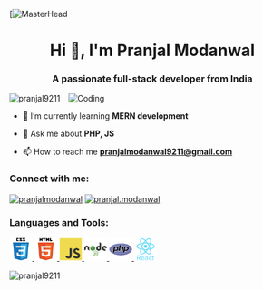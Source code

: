 [![MasterHead]([https://www.google.com/url?sa=i&url=https%3A%2F%2Fgithub.com%2FDulon18&psig=AOvVaw0DE8Cump20qYIYXSORcYSP&ust=1709149741404000&source=images&cd=vfe&opi=89978449&ved=0CBIQjRxqFwoTCND64aClzIQDFQAAAAAdAAAAABAD](https://camo.githubusercontent.com/42aa9a93aff426157ccace55c83ebff9a6ef666ad769063f20d27b30e2d85224/68747470733a2f2f7170682e6366322e71756f726163646e2e6e65742f6d61696e2d71696d672d6661376234626463336232663733653734396535633263363436643461653133))



<h1 align="center">Hi 👋, I'm Pranjal Modanwal</h1>
<h3 align="center">A passionate full-stack developer from India</h3>
<img align="right" alt="Coding" width="400" src="https://images.squarespace-cdn.com/content/v1/5769fc401b631bab1addb2ab/1541580611624-TE64QGKRJG8SWAIUS7NS/ke17ZwdGBToddI8pDm48kPoswlzjSVMM-SxOp7CV59BZw-zPPgdn4jUwVcJE1ZvWQUxwkmyExglNqGp0IvTJZamWLI2zvYWH8K3-s_4yszcp2ryTI0HqTOaaUohrI8PI6FXy8c9PWtBlqAVlUS5izpdcIXDZqDYvprRqZ29Pw0o/coding-freak.gif">


<p align="left"> <img src="https://komarev.com/ghpvc/?username=pranjal9211&label=Profile%20views&color=0e75b6&style=flat" alt="pranjal9211" /> </p>

- 🌱 I’m currently learning **MERN development**

- 💬 Ask me about **PHP, JS**

- 📫 How to reach me **pranjalmodanwal9211@gmail.com**

<h3 align="left">Connect with me:</h3>
<p align="left">
<a href="https://linkedin.com/in/pranjalmodanwal" target="blank"><img align="center" src="https://raw.githubusercontent.com/rahuldkjain/github-profile-readme-generator/master/src/images/icons/Social/linked-in-alt.svg" alt="pranjalmodanwal" height="30" width="40" /></a>
<a href="https://instagram.com/pranjal.modanwal" target="blank"><img align="center" src="https://raw.githubusercontent.com/rahuldkjain/github-profile-readme-generator/master/src/images/icons/Social/instagram.svg" alt="pranjal.modanwal" height="30" width="40" /></a>
</p>

<h3 align="left">Languages and Tools:</h3>
<p align="left"> <a href="https://www.w3schools.com/css/" target="_blank" rel="noreferrer"> <img src="https://raw.githubusercontent.com/devicons/devicon/master/icons/css3/css3-original-wordmark.svg" alt="css3" width="40" height="40"/> </a> <a href="https://www.w3.org/html/" target="_blank" rel="noreferrer"> <img src="https://raw.githubusercontent.com/devicons/devicon/master/icons/html5/html5-original-wordmark.svg" alt="html5" width="40" height="40"/> </a> <a href="https://developer.mozilla.org/en-US/docs/Web/JavaScript" target="_blank" rel="noreferrer"> <img src="https://raw.githubusercontent.com/devicons/devicon/master/icons/javascript/javascript-original.svg" alt="javascript" width="40" height="40"/> </a> <a href="https://nodejs.org" target="_blank" rel="noreferrer"> <img src="https://raw.githubusercontent.com/devicons/devicon/master/icons/nodejs/nodejs-original-wordmark.svg" alt="nodejs" width="40" height="40"/> </a> <a href="https://www.php.net" target="_blank" rel="noreferrer"> <img src="https://raw.githubusercontent.com/devicons/devicon/master/icons/php/php-original.svg" alt="php" width="40" height="40"/> </a> <a href="https://reactjs.org/" target="_blank" rel="noreferrer"> <img src="https://raw.githubusercontent.com/devicons/devicon/master/icons/react/react-original-wordmark.svg" alt="react" width="40" height="40"/> </a> </p>

<p><img align="center" src="https://github-readme-stats.vercel.app/api/top-langs?username=pranjal9211&show_icons=true&locale=en&layout=compact" alt="pranjal9211" /></p>
